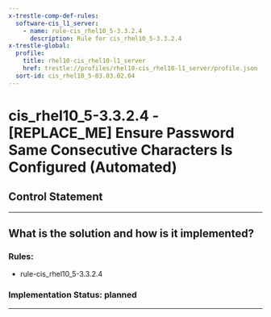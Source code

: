 ```yaml
---
x-trestle-comp-def-rules:
  software-cis_l1_server:
    - name: rule-cis_rhel10_5-3.3.2.4
      description: Rule for cis_rhel10_5-3.3.2.4
x-trestle-global:
  profile:
    title: rhel10-cis_rhel10-l1_server
    href: trestle://profiles/rhel10-cis_rhel10-l1_server/profile.json
  sort-id: cis_rhel10_5-03.03.02.04
---
```


# cis_rhel10_5-3.3.2.4 - \[REPLACE_ME\] Ensure Password Same Consecutive Characters Is Configured (Automated)

## Control Statement

______________________________________________________________________

## What is the solution and how is it implemented?

<!-- For implementation status enter one of: implemented, partial, planned, alternative, not-applicable -->

<!-- Note that the list of rules under ### Rules: is read-only and changes will not be captured after assembly to JSON -->

<!-- Add control implementation description here for control: cis_rhel10_5-3.3.2.4 -->

### Rules:

  - rule-cis_rhel10_5-3.3.2.4

### Implementation Status: planned

______________________________________________________________________
